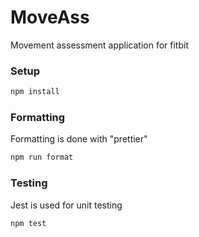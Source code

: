 # MoveAss

Movement assessment application for fitbit


### Setup

```bash
npm install
```


### Formatting

Formatting is done with "prettier"

```bash
npm run format
```


### Testing

Jest is used for unit testing

```bash
npm test
```